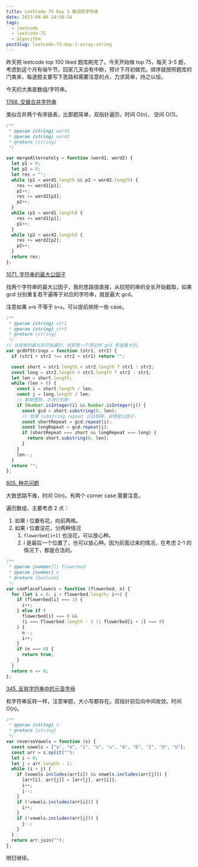 ```yaml
---
title: LeetCode 75 Day 1 数组和字符串
date: 2023-06-06 14:56:14
tags:
  - leetcode
  - leetcode-75
  - algorithm
postSlug: leetcode-75-day-1-array-string
---
```


昨天把 leetcode top 100 liked 题库刷完了。今天开始做 top 75，每天 3-5 题，考虑到这个月有端午节，回家几天会有中断，预计下月初做完。顺序就按照题库的门类来，每道题主要写下思路和需要注意的点，力求简单，持之以恒。

今天的大类是数组/字符串。

[1768. 交替合并字符串](https://leetcode.cn/problems/merge-strings-alternately/?envType=study-plan-v2&envId=leetcode-75)

类似合并两个有序链表，比那题简单，双指针遍历，时间 O(n)， 空间 O(1)。

```js
/**
 * @param {string} word1
 * @param {string} word2
 * @return {string}
 */

var mergeAlternately = function (word1, word2) {
  let p1 = 0;
  let p2 = 0;
  let res = "";
  while (p1 < word1.length && p2 < word2.length) {
    res += word1[p1];
    p1++;
    res += word2[p2];
    p2++;
  }
  while (p1 < word1.length) {
    res += word1[p1];
    p1++;
  }
  while (p2 < word2.length) {
    res += word2[p2];
    p2++;
  }
  return res;
};
```

[1071. 字符串的最大公因子](https://leetcode.cn/problems/greatest-common-divisor-of-strings/?envType=study-plan-v2&envId=leetcode-75)

找两个字符串的最大公因子，我的思路很直接，从较短的串的全长开始截取，如果 gcd 分别重复若干遍等于对应的字符串，就是最大 gcd。

注意如果 `a+b` 不等于 `b+a`，可以提前排除一些 case。

```js
/**
 * @param {string} str1
 * @param {string} str2
 * @return {string}
 */
// 从短串的最长处开始遍历，找到第一个满足的 gcd 即是最大的。
var gcdOfStrings = function (str1, str2) {
  if (str1 + str2 !== str2 + str1) return "";

  const short = str1.length < str2.length ? str1 : str2;
  const long = str2.length > str1.length ? str2 : str1;
  let len = short.length;
  while (len > 0) {
    const i = short.length / len;
    const j = long.length / len;
    // 都能整除，才进行判断
    if (Number.isInteger(i) && Number.isInteger(j)) {
      const gcd = short.substring(0, len);
      // 如果 substring repeat 之后相等，说明是公因子.
      const shortRepeat = gcd.repeat(i);
      const longRepeat = gcd.repeat(j);
      if (shortRepeat === short && longRepeat === long) {
        return short.substring(0, len);
      }
    }
    len--;
  }
  return "";
};
```

[605. 种花问题](https://leetcode.cn/problems/can-place-flowers/?envType=study-plan-v2&envId=leetcode-75)

大致思路不难，时间 O(n)。有两个 corner case 需要注意。

遍历数组，主要考虑 2 点：

1. 如果 i 位置有花，向前两格。
2. 如果 i 位置没花，分两种情况
   1. `flowerbed[i+1]` 也没花，可以放心种。
   2. i 是最后一个位置了，也可以放心种。因为前面过来的情况，在考虑 2-1 的情况下，都是合法的。

```js
/**
 * @param {number[]} flowerbed
 * @param {number} n
 * @return {boolean}
 */
var canPlaceFlowers = function (flowerbed, n) {
  for (let i = 0; i < flowerbed.length; i++) {
    if (flowerbed[i] === 1) {
      i++;
    } else if (
      flowerbed[i] === 0 &&
      (i === flowerbed.length - 1 || flowerbed[i + 1] === 0)
    ) {
      n--;
      i++;
    }
    if (n === 0) {
      return true;
    }
  }
  return n <= 0;
};
```

[345. 反转字符串中的元音字母](https://leetcode.cn/problems/reverse-vowels-of-a-string/?envType=study-plan-v2&envId=leetcode-75)

和字符串反转一样，注意审题，大小写都存在。双指针前后向中间收敛。时间 O(n)。

```js
/**
 * @param {string} s
 * @return {string}
 */
var reverseVowels = function (s) {
  const vowels = ["a", "e", "i", "o", "u", "A", "E", "I", "O", "U"];
  const arr = s.split("");
  let i = 0;
  let j = arr.length - 1;
  while (i < j) {
    if (vowels.includes(arr[i]) && vowels.includes(arr[j])) {
      [arr[i], arr[j]] = [arr[j], arr[i]];
      i++;
      j--;
    }
    if (!vowels.includes(arr[i])) {
      i++;
    }
    if (!vowels.includes(arr[j])) {
      j--;
    }
  }
  return arr.join("");
};
```

明日继续。
